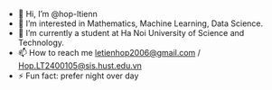 - 👋 Hi, I’m @hop-ltienn
- 👀 I’m interested in Mathematics, Machine Learning, Data Science.
- 🌱 I’m currently a student at Ha Noi University of Science and Technology. 
- 📫 How to reach me letienhop2006@gmail.com / Hop.LT2400105@sis.hust.edu.vn
- ⚡ Fun fact: prefer night over day

